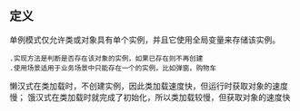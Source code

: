 ## 定义
单例模式仅允许类或对象具有单个实例，并且它使用全局变量来存储该实例。

    .实现方法是判断是否存在该对象的实例，如果已存在则不再创建
    .使用场景适用于业务场景中只能存在一个的实例，比如弹窗，购物车

懒汉式在类加载时，不创建实例，因此类加载速度快，但运行时获取对象的速度慢；
饿汉式在类加载时就完成了初始化，所以类加载较慢，但获取对象的速度快